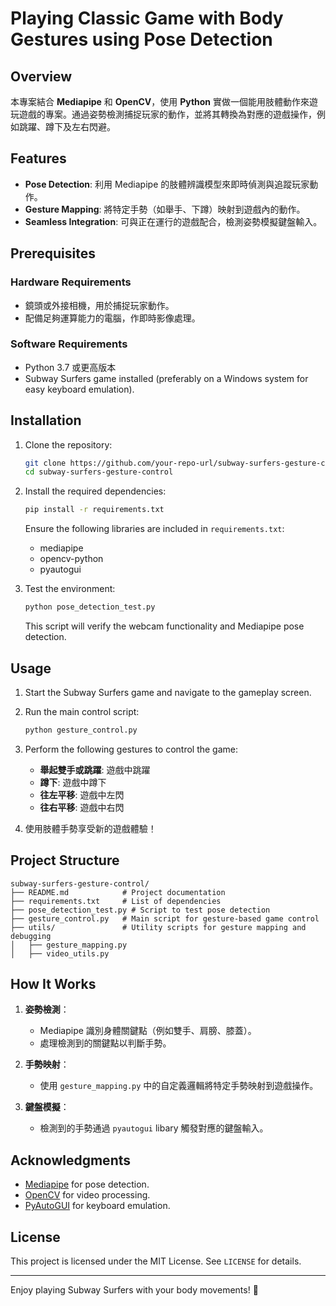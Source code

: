 # Playing Classic Game with Body Gestures using Pose Detection

## Overview
本專案結合 **Mediapipe** 和 **OpenCV**，使用 **Python** 實做一個能用肢體動作來遊玩遊戲的專案。通過姿勢檢測捕捉玩家的動作，並將其轉換為對應的遊戲操作，例如跳躍、蹲下及左右閃避。

## Features
- **Pose Detection**: 利用 Mediapipe 的肢體辨識模型來即時偵測與追蹤玩家動作。
- **Gesture Mapping**: 將特定手勢（如舉手、下蹲）映射到遊戲內的動作。
- **Seamless Integration**: 可與正在運行的遊戲配合，檢測姿勢模擬鍵盤輸入。

## Prerequisites
### Hardware Requirements
- 鏡頭或外接相機，用於捕捉玩家動作。
- 配備足夠運算能力的電腦，作即時影像處理。

### Software Requirements
- Python 3.7 或更高版本
- Subway Surfers game installed (preferably on a Windows system for easy keyboard emulation).

## Installation
1. Clone the repository:
   ```bash
   git clone https://github.com/your-repo-url/subway-surfers-gesture-control.git
   cd subway-surfers-gesture-control
   ```

2. Install the required dependencies:
   ```bash
   pip install -r requirements.txt
   ```

   Ensure the following libraries are included in `requirements.txt`:
   - mediapipe
   - opencv-python
   - pyautogui

3. Test the environment:
   ```bash
   python pose_detection_test.py
   ```
   This script will verify the webcam functionality and Mediapipe pose detection.

## Usage
1. Start the Subway Surfers game and navigate to the gameplay screen.
2. Run the main control script:
   ```bash
   python gesture_control.py
   ```
3. Perform the following gestures to control the game:
   - **舉起雙手或跳躍**: 遊戲中跳躍
   - **蹲下**: 遊戲中蹲下
   - **往左平移**: 遊戲中左閃
   - **往右平移**: 遊戲中右閃

4. 使用肢體手勢享受新的遊戲體驗！

## Project Structure
```
subway-surfers-gesture-control/
├── README.md            # Project documentation
├── requirements.txt     # List of dependencies
├── pose_detection_test.py # Script to test pose detection
├── gesture_control.py   # Main script for gesture-based game control
├── utils/               # Utility scripts for gesture mapping and debugging
│   ├── gesture_mapping.py
│   ├── video_utils.py
```

## How It Works
1. **姿勢檢測**：
   - Mediapipe 識別身體關鍵點（例如雙手、肩膀、膝蓋）。
   - 處理檢測到的關鍵點以判斷手勢。

2. **手勢映射**：
   - 使用 `gesture_mapping.py` 中的自定義邏輯將特定手勢映射到遊戲操作。

3. **鍵盤模擬**：
   - 檢測到的手勢通過 `pyautogui` libary 觸發對應的鍵盤輸入。

## Acknowledgments
- [Mediapipe](https://google.github.io/mediapipe/) for pose detection.
- [OpenCV](https://opencv.org/) for video processing.
- [PyAutoGUI](https://pyautogui.readthedocs.io/) for keyboard emulation.

## License
This project is licensed under the MIT License. See `LICENSE` for details.

---

Enjoy playing Subway Surfers with your body movements! 🚀
